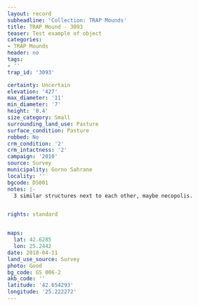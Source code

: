 ```yaml
---
layout: record
subheadline: 'Collection: TRAP Mounds'
title: TRAP Mound - 3093
teaser: Test example of object
categories:
- TRAP Mounds
header: no
tags:
- ''
trap_id: '3093'

certainty: Uncertain
elevation: '427'
max_diameter: '11'
min_diameter: '7'
height: '0.4'
size_category: Small
surrounding_land_use: Pasture
surface_condition: Pasture
robbed: No
crm_condition: '2'
crm_intactness: '2'
campaign: '2010'
source: Survey
municipality: Gorno Sahrane
locality: ''
bgcode: DS001
notes: |-
  3 similar structures next to each other, maybe necopolis.


rights: standard


maps:
  lat: 42.6285
  lon: 25.2442
date: 2018-04-11
land_use_source: Survey
photo: Good
bg_code: GS 006-2
akb_code: ''
latitude: '42.654293'
longitude: '25.222272'
---
```

